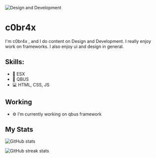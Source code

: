 ![Design and Development](https://cdn.discordapp.com/attachments/792954965668790346/852609014160425030/Sem_titulo.png)

# c0br4x

I'm c0br4x , and I do content on Design and Development. I really enjoy work on frameworks. I also enjoy ui and design in general.

## Skills:

* 📌 ESX
* 📌 QBUS
* 💻 HTML, CSS, JS

## Working

* ⚙️ I’m currently working on qbus framework 

## My Stats

![GitHub stats](https://github-readme-stats.vercel.app/api?username=c0br4x-d3v&show_icons=true&theme=tokyonight)


![GitHub streak stats](https://github-readme-streak-stats.herokuapp.com/?user=c0br4x-d3v&theme=tokyonight)  
